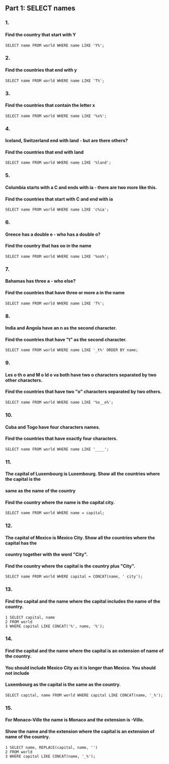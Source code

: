 ## Part 1: SELECT names

### 1.

#### Find the country that start with Y

```
SELECT name FROM world WHERE name LIKE 'Y%';
```
### 2.

#### Find the countries that end with y

```
SELECT name FROM world WHERE name LIKE 'T%';
```
### 3.

#### Find the countries that contain the letter x

```
SELECT name FROM world WHERE name LIKE '%x%';
```
### 4.

#### Iceland, Switzerland end with land - but are there others?

#### Find the countries that end with land


```
SELECT name FROM world WHERE name LIKE '%land';
```
### 5.

#### Columbia starts with a C and ends with ia - there are two more like this.

#### Find the countries that start with C and end with ia

```
SELECT name FROM world WHERE name LIKE 'c%ia';
```
### 6.

#### Greece has a double e - who has a double o?

#### Find the country that has oo in the name

```
SELECT name FROM world WHERE name LIKE '%oo%';
```
### 7.

#### Bahamas has three a - who else?

#### Find the countries that have three or more a in the name

```
SELECT name FROM world WHERE name LIKE 'T%';
```
### 8.

#### India and Angola have an n as the second character.


#### Find the countries that have "t" as the second character.

```
SELECT name FROM world WHERE name LIKE '_t%' ORDER BY name;
```
### 9.

#### Les o th o and M o ld o va both have two o characters separated by two other characters.

#### Find the countries that have two "o" characters separated by two others.

```
SELECT name FROM world WHERE name LIKE '%o__o%';
```
### 10.

#### Cuba and Togo have four characters names.

#### Find the countries that have exactly four characters.

```
SELECT name FROM world WHERE name LIKE '____';
```
### 11.

#### The capital of Luxembourg is Luxembourg. Show all the countries where the capital is the

#### same as the name of the country

#### Find the country where the name is the capital city.

```
SELECT name FROM world WHERE name = capital;
```

### 12.

#### The capital of Mexico is Mexico City. Show all the countries where the capital has the

#### country together with the word "City".

#### Find the country where the capital is the country plus "City".

```
SELECT name FROM world WHERE capital = CONCAT(name, ' city');
```
### 13.

#### Find the capital and the name where the capital includes the name of the country.

```
1 SELECT capital, name
2 FROM world
3 WHERE capital LIKE CONCAT('%', name, '%');
```
### 14.

#### Find the capital and the name where the capital is an extension of name of the country.

#### You should include Mexico City as it is longer than Mexico. You should not include

#### Luxembourg as the capital is the same as the country.

```
SELECT capital, name FROM world WHERE capital LIKE CONCAT(name, '_%');
```
### 15.

#### For Monaco-Ville the name is Monaco and the extension is -Ville.

#### Show the name and the extension where the capital is an extension of name of the country.


```
1 SELECT name, REPLACE(capital, name, '')
2 FROM world
3 WHERE capital LIKE CONCAT(name, '_%');
```